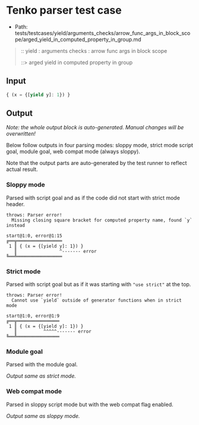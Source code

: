 # Tenko parser test case

- Path: tests/testcases/yield/arguments_checks/arrow_func_args_in_block_scope/arged_yield_in_computed_property_in_group.md

> :: yield : arguments checks : arrow func args in block scope
>
> ::> arged yield in computed property in group

## Input


`````js
{ (x = {[yield y]: 1}) }
`````

## Output

_Note: the whole output block is auto-generated. Manual changes will be overwritten!_

Below follow outputs in four parsing modes: sloppy mode, strict mode script goal, module goal, web compat mode (always sloppy).

Note that the output parts are auto-generated by the test runner to reflect actual result.

### Sloppy mode

Parsed with script goal and as if the code did not start with strict mode header.

`````
throws: Parser error!
  Missing closing square bracket for computed property name, found `y` instead

start@1:0, error@1:15
╔══╦═════════════════
 1 ║ { (x = {[yield y]: 1}) }
   ║                ^------- error
╚══╩═════════════════

`````

### Strict mode

Parsed with script goal but as if it was starting with `"use strict"` at the top.

`````
throws: Parser error!
  Cannot use `yield` outside of generator functions when in strict mode

start@1:0, error@1:9
╔══╦════════════════
 1 ║ { (x = {[yield y]: 1}) }
   ║          ^^^^^------- error
╚══╩════════════════

`````


### Module goal

Parsed with the module goal.

_Output same as strict mode._

### Web compat mode

Parsed in sloppy script mode but with the web compat flag enabled.

_Output same as sloppy mode._
